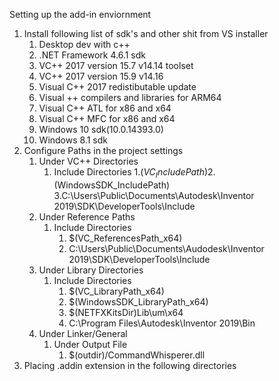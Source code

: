 Setting up the add-in enviornment
1. Install following list of sdk's and other shit from VS installer
	1. Desktop dev with c++
	2. .NET Framework 4.6.1 sdk
	3. VC++ 2017 version 15.7 v14.14 toolset
	4. VC++ 2017 version 15.9 v14.16
	5. Visual C++ 2017 redistibutable update
	6. Visual ++ compilers and libraries for ARM64
	7. Visual C++ ATL for x86 and x64
	8. Visual C++ MFC for x86 and x64
	9. Windows 10 sdk(10.0.14393.0)
	10. Windows 8.1 sdk
2. Configure Paths in the project settings
	1. Under VC++ Directories
		1. Include Directories
			1.$(VC_IncludePath)
			2.$(WindowsSDK_IncludePath)
			3.C:\Users\Public\Documents\Autodesk\Inventor 2019\SDK\DeveloperTools\Include
	2. Under Reference Paths
		1. Include Directories
			1. $(VC_ReferencesPath_x64)
			2. C:\Users\Public\Documents\Audodesk\Inventor 2019\SDK\DeveloperTools\Include
	3. Under Library Directories
		1. Include Directories
			1. $(VC_LibraryPath_x64)
			2. $(WindowsSDK_LibraryPath_x64)
			3. $(NETFXKitsDir)Lib\um\x64
			4. C:\Program Files\Autodesk\Inventor 2019\Bin
	4. Under Linker/General
		1. Under Output File 
			1. $(outdir)/CommandWhisperer.dll
3. Placing .addin extension in the following directories
